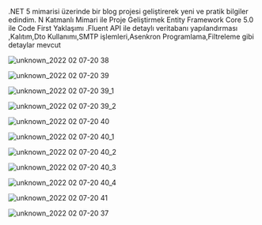  .NET 5 mimarisi üzerinde bir blog projesi geliştirerek yeni ve pratik bilgiler edindim. N Katmanlı Mimari ile Proje Geliştirmek
Entity Framework Core 5.0 ile Code First Yaklaşımı .Fluent API ile detaylı veritabanı yapılandırması ,Kalıtım,Dto Kullanımı,SMTP işlemleri,Asenkron Programlama,Filtreleme
gibi detaylar mevcut 


![unknown_2022 02 07-20 38](https://user-images.githubusercontent.com/70022524/152842478-f8733a5a-b5b8-440d-95df-d6e8b4e76721.png)


![unknown_2022 02 07-20 39](https://user-images.githubusercontent.com/70022524/152842489-96871029-2a2d-4b23-babe-b088d26695bd.png)


![unknown_2022 02 07-20 39_1](https://user-images.githubusercontent.com/70022524/152842496-1adceaaa-5149-4815-8ff4-0e932eea6f3e.png)


![unknown_2022 02 07-20 39_2](https://user-images.githubusercontent.com/70022524/152842499-4bc915e0-1219-4b36-9850-fa6ba68c0708.png)


![unknown_2022 02 07-20 40](https://user-images.githubusercontent.com/70022524/152842505-d33ee51a-c42c-4940-8cb0-4608204928f4.png)


![unknown_2022 02 07-20 40_1](https://user-images.githubusercontent.com/70022524/152842509-72cf4721-334d-4169-bf47-530b65574056.png)


![unknown_2022 02 07-20 40_2](https://user-images.githubusercontent.com/70022524/152842512-f5c601c1-01bc-4422-9d6e-91a4e20dc402.png)


![unknown_2022 02 07-20 40_3](https://user-images.githubusercontent.com/70022524/152842515-99935fef-573c-44bf-9d05-19968ad8491c.png)


![unknown_2022 02 07-20 40_4](https://user-images.githubusercontent.com/70022524/152842517-c15a09e1-533b-484d-b48a-03136cd8bb39.png)


![unknown_2022 02 07-20 41](https://user-images.githubusercontent.com/70022524/152842520-c98d469d-8899-4a49-8cf8-46052caab25b.png)


![unknown_2022 02 07-20 37](https://user-images.githubusercontent.com/70022524/152842524-8c5731da-d25e-4668-88a4-4428ab6b08f7.png)


